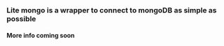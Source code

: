 ### Lite mongo is a wrapper to connect to mongoDB as simple as possible

#### More info coming soon
